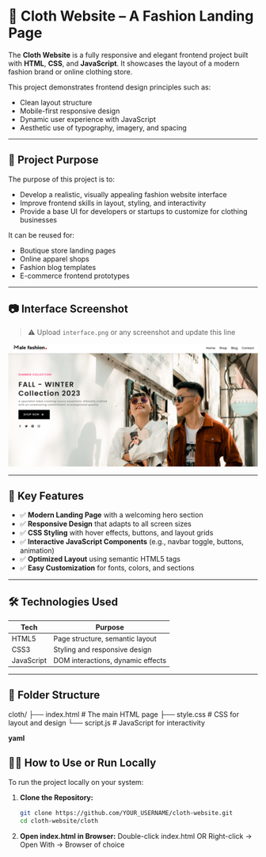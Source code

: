# 👕 Cloth Website – A Fashion Landing Page

The **Cloth Website** is a fully responsive and elegant frontend project built with **HTML**, **CSS**, and **JavaScript**. It showcases the layout of a modern fashion brand or online clothing store.

This project demonstrates frontend design principles such as:
- Clean layout structure
- Mobile-first responsive design
- Dynamic user experience with JavaScript
- Aesthetic use of typography, imagery, and spacing

---

## 🧩 Project Purpose

The purpose of this project is to:
- Develop a realistic, visually appealing fashion website interface
- Improve frontend skills in layout, styling, and interactivity
- Provide a base UI for developers or startups to customize for clothing businesses

It can be reused for:
- Boutique store landing pages
- Online apparel shops
- Fashion blog templates
- E-commerce frontend prototypes

---

## 📷 Interface Screenshot

> ⚠️ Upload `interface.png` or any screenshot and update this line

![Website Screenshot](interface.png)

---

## 🚀 Key Features

- ✅ **Modern Landing Page** with a welcoming hero section
- ✅ **Responsive Design** that adapts to all screen sizes
- ✅ **CSS Styling** with hover effects, buttons, and layout grids
- ✅ **Interactive JavaScript Components** (e.g., navbar toggle, buttons, animation)
- ✅ **Optimized Layout** using semantic HTML5 tags
- ✅ **Easy Customization** for fonts, colors, and sections

---

## 🛠️ Technologies Used

| Tech        | Purpose                         |
|-------------|----------------------------------|
| HTML5       | Page structure, semantic layout |
| CSS3        | Styling and responsive design   |
| JavaScript  | DOM interactions, dynamic effects |

---

## 📁 Folder Structure

cloth/
├── index.html # The main HTML page
├── style.css # CSS for layout and design
└── script.js # JavaScript for interactivity

**yaml**

## 🧑‍💻 How to Use or Run Locally

To run the project locally on your system:

1. **Clone the Repository:**
   ```bash
   git clone https://github.com/YOUR_USERNAME/cloth-website.git
   cd cloth-website/cloth

2. **Open index.html in Browser:**
    Double-click index.html OR
    Right-click → Open With → Browser of choice
